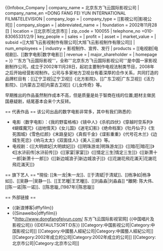 {{Infobox_Company 
| company_name = 北京东方飞云国际影视公司
| company_name_en =DONG FANG FEI YUN INTERNATIONAL FILM&TELEVISION
| company_logo = 
| company_type = [[影視公司|影視公司]]
| company_slogan = 
| abbreviated_name =
| foundation = 2002年11月28日
| location   = [[北京市|北京市]]
| zip_code = 100055
| telephone_no =010-83065331/2/9
| key_people = 
| sales =
| profit =
| asset =
| market_value =
| subsid =[[大旭飞云影视制作有限公司|大旭飞云影视制作有限公司]]
| num_employees = 
| industry = 影视制作、宣传、发行
| products = [[电视剧|电视剧]]、[[数字电影|数字电影]]
| revenue = 
| major_shareholder = 
| homepage = 
}}
'''东方飞云国际影视'''，全称'''北京东方飞云国际影视公司'''是中国一家影视剧制作公司。成立于2002年11月28日，起初主要制作电视法制类节目，2008年之后开始经营影视制作。公司与多家地方卫视台有着深厚的合作关系，共同打造的品牌栏目有：[[辽宁卫视|辽宁卫视]]《北方影院》、[[广东卫视|广东卫视]]《活力影院》、[[内蒙古卫视|内蒙古卫视]]《儿女传奇》等。

早期推出的作品虽然制作成本不高，但是质量是处于智商在线的位置;题材主做民国悬疑剧，结尾基本会来个大反转。

== 代表作品 ==
该公司出品的数字电影非常多，其中有我们熟悉的:
* 电影（数字电影）：《我的野蛮格格》《镜中人》《杀机四伏》《穿越时空系列》《蝴蝶魔咒》《战地情天》《女儿国》《迷宅幻影》《绝命档案》《牡丹仙子》《生死围城》《雪色红颜》《末路皇妃》《真假千金》《谍影重重》《代号花木兰》《边城生死恋》《响马太太》《双面佳人》《美人三嫁》等。
* 电视剧：《[[大明嫔妃|大明嫔妃]]》《[[明珠游龙|明珠游龙]]》《[[暗花|暗花]]》《[[水浒前传|水浒前传]]》《[[家宴|家宴]]》《[[情定三生|情定三生]]》《[[新萧十一郎|新萧十一郎]]》《[[新边城浪子|新边城浪子]]》《[[花謝花飛花滿天|花謝花飛花滿天]]》

== 旗下艺人 ==
*現役: [[朱一龙|朱一龙]]、[[于清斌|于清斌]]、[[杨净如|杨净如]]、[[吴静一|吴静一]]、[[王艺曈|王艺曈]]、[[刘淼淼|刘淼淼]]
*離開: 陈大伟、[[陈一诺|陈一诺]]、[[陈思璇_(1987年)|陈思璇]]

== 外部链接 ==
* {{新浪博客|dffyfilm}}
* {{Sinaweibo|dffyfilm}}	
*[http://www.dongfangfeiyun.com/    东方飞云国际影视官网]
{{中国唱片及影视公司}}
{{DEFAULTSORT:D东}}
[[Category:中国影视公司|Category:中国影视公司]]
[[Category:中國藝人經紀公司|Category:中國藝人經紀公司]]
[[Category:2002年成立的公司|Category:2002年成立的公司]]
[[Category:北京市公司|Category:北京市公司]]